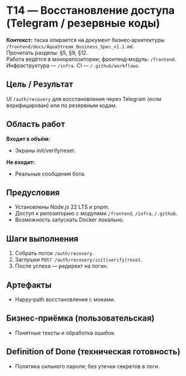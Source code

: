 # T14 — Восстановление доступа (Telegram / резервные коды)

**Контекст:** таска опирается на документ бизнес‑архитектуры `/frontend/docs/AquaStream_Business_Spec_v1.1.md`.  
Прочитать разделы: §5, §9, §12.  
Работа ведётся в монорепозитории; фронтенд‑модуль: `/frontend`. Инфраструктура — `/infra`. CI — `/.github/workflows`.

## Цель / Результат
UI `​/auth/recovery` для восстановления через Telegram (если верифицирован) или по резервным кодам.

## Область работ
**Входит в объём:**
- Экраны init/verify/reset.

**Не входит:**
- Реальные сообщения бота.

## Предусловия
- Установлены Node.js 22 LTS и pnpm.
- Доступ к репозиторию с модулями `/frontend`, `/infra`, `/.github`.
- Возможность запускать Docker локально.

## Шаги выполнения
1. Собрать поток `/auth/recovery`.
2. Заглушки `POST /auth/recovery/init|verify|reset`.
3. После успеха — редирект на логин.

## Артефакты
- Happy‑path восстановления с моками.

## Бизнес‑приёмка (пользовательская)
- Понятные тексты и обработка ошибок.

## Definition of Done (техническая готовность)
- Политика сильного пароля; без утечки секретов в логи.
